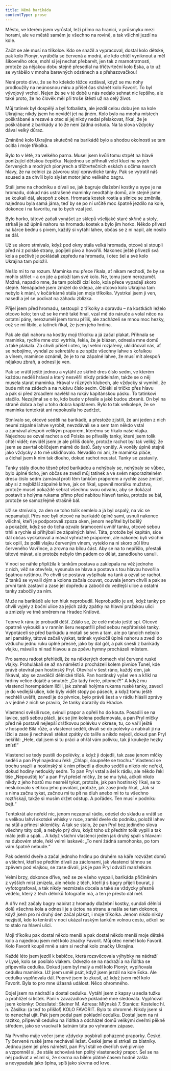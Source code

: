 ```yaml
---
title: Němá barikáda
contentType: prose
---
```


<section>

Město, ve kterém jsem vyrůstal, leží přímo na hranici, v průsmyku mezi horami, ale ve městě samém je všechno na rovině, a tak všichni jezdí na kole.

Začít se ale musí na tříkolce. Kdo se snažil a vypracoval, dostal kolo dětské, pak kolo Pionýr, vyráběla se červená a modrá, ale kdo chtěl vyniknout a měl šikovného otce, mohl si jej nechat přebarvit, jen tak z marnotratnosti, protože za nějakou dobu stejně přesedlal na tříčtvrteční kolo Eska, a to už se vyrábělo v mnoha barevných odstínech a s přehazovačkou!

Není proto divu, že se ho kdekdo těžce vzdával, když se mu nohy prodloužily na neúnosnou míru a přišel čas shánět kolo Favorit. To byl vývojový vrchol. Nejen že se v té době u nás nedalo sehnat nic lepšího, ale také proto, že ho člověk měl při troše štěstí už na celý život.

Můj tatínek byl dospělý a byl fotbalista, ale jezdil celou dobu jen na kole Ukrajina; nikdy jsem ho neviděl jet na jiném. Kolo bylo na mnoha místech poškrábané a rezavé a otec si jej nikdy nedal přelakovat, říkal, že je poškrábané z barikády a to že není žádná ostuda. Na ta slova vždycky dával velký důraz.

Zmíněné kolo Ukrajina skutečně na barikádě bylo a shodou okolností se tam ocitla i moje tříkolka.

Bylo to v létě, za velkého parna. Musel jsem kvůli tomu strpět na hlavě ponižující dětskou čepičku. Najednou se přihnali velcí kluci na svých červených a modrých pionýrech a tříčtvrtečních eskách s očima navrch hlavy, že na celnici za závorou stojí opravdické tanky. Pak se vytratil náš soused a za chvíli bylo slyšet motor jeho velikého bagru.

Stáli jsme na chodníku a dívali se, jak bagruje dlažební kostky a sype je na hromadu, dokud nás ustrašené maminky neodtáhly domů, ale stejně jsme se koukali dál, alespoň z oken. Hromada kostek rostla a silnice se změnila, najednou byla samá jáma, teď by se po ní určitě moc špatně jezdilo na kole, dokonce i na favoritu, na to bych vzal jed.

Bylo horko, tátové začali vynášet ze sklepů všelijaké staré skříně a stoly, strkali je až úplně nahoru na hromadu kostek a bylo jim horko. Někdo přivezl na kárce bednu s pivem, každý si vytáhl lahev, občas se z ní napil, ale nosilo se dál.

Už se skoro stmívalo, když pod okny stála velká hromada, otcové si stoupli před ni z polské strany, popíjeli pivo a hovořili. Nakonec ještě přivezli svá kola a pečlivě je pokládali zepředu na hromadu, i otec šel a své kolo Ukrajina tam položil.

Nešlo mi to na rozum. Maminka mu přece říkala, ať nikam nechodí, že by se mohlo střílet – a on jde a položí tam své kolo. Ne, tomu jsem nerozuměl. Možná, napadlo mne, že tam položil cizí kolo, kola přece vypadají skoro stejně. Nenápadně jsem zmizel do sklepa, ale otcovo kolo Ukrajina tam nebylo k mání, v kočárkárně stála jen moje tříkolka. Vystrkal jsem ji ven, nasedl a jel se podívat na záhadu zblízka.

Přijel jsem před hromadu, sestoupil z tříkolky a opravdu – na kostkách leželo otcovo kolo; ten už se ke mně také hnal, vzal mě do náruče a volal něco na ostatní pány, nerozuměl jsem tomu příliš, ale zacházeli se mnou moc hezky, což se mi líbilo, a tatínek říkal, že jsem jeho hrdina.

Pak ale dali nahoru na kostky moji tříkolku a já začal plakat. Přihnala se maminka, rychle mne otci vytrhla, řekla, že je blázen, odnesla mne domů a také plakala. Za chvíli přišel i otec, byl velmi rozjařený, uklidňoval nás, ať se nebojíme, vyndal ze sekretáře a ze spíže všechny lahve s kořalkou a vínem, mamince oznámil, že je to na zápalné lahve, že musí mít alespoň nějakou zbraň, a odnesl je ven.

Pak se vrátil ještě jednou a vytáhl ze skříně dres číslo sedm, ve kterém každou neděli hrával a který nesvěřil nikdy prádelnám, takže se o něj musela starat maminka. Hrával v různých klubech, ale vždycky si vymínil, že bude mít na zádech a na rukávu číslo sedm. Oblékl si tričko přes hlavu a pak si před zrcadlem navlékl na rukáv kapitánskou pásku. To tatínkovi stačilo. Nezajímal se o to, kdo bude v přesile a jaké budou zbraně. On byl na straně dobra a byl u toho dobra kapitánem. Bylo to tak velkolepé, že se maminka tentokrát ani nepokusila ho zadržet.

Stmívalo se, otcové seděli na barikádě, a přestože zjistili, že ani jeden z nich neumí zápalné lahve vyrobit, nevzdávali se a sem tam někdo vstal a zamával alespoň velikým praporem, kterému se říkalo naše vlajka. Najednou se ozval rachot a od Polska se přivalily tanky, které jsem tolik chtěl vidět; neviděl jsem je ale příliš dobře, protože rachot byl tak veliký, že jsem se zavrtal obličejem mámě do šatů. Šaty voněly. A voněly úplně stejně jako vždycky a to mě uklidňovalo. Nevadilo mi ani, že maminka pláče, a čichal jsem k nim tak dlouho, dokud rachot neustal. Tanky se zastavily.

Tanky stály dlouho těsně před barikádou a nehýbaly se, nehýbaly se vůbec, bylo úplné ticho, jen občas se zvedl můj tatínek a ve svém neporazitelném dresu číslo sedm zamával proti těm tankům praporem a rychle zase zmizel, aby si z nejbližší zápalné lahve, jak on říkal, upevnil morálku mužstva, protože musel pokaždé sebrat všechnu svou odvahu, aby se dokázal postavit s holýma rukama přímo před nabitou hlaveň tanku, protože se bál, protože se samozřejmě strašně bál.

Už se stmívalo, za den se toho tolik semlelo a já byl ospalý, na víc se nepamatuji. Přes noc byli otcové na barikádě úplně sami, usnuli nakonec všichni, kteří je podporovali zpoza oken, jenom nepřítel byl bdělý a pokaždé, když se do ticha ozvalo šramocení uvnitř tanku, otcové sebou trhli a rychle si přihýbali ze zápalných lahví. Táta, protože byl kapitán, sice dál občas vyskakoval a mával výhružně praporem, ale nakonec byli všichni tak opilí, že polili vlajku červeným vínem, vyteklo na ni skoro půl litru červeného Vavřince, a zrovna na bílou část. Aby se na to nepřišlo, přestali tátové mávat, ale protože nebylo tím pádem co dělat, zanedlouho usnuli.

V noci se náhle připlížila k tankům postava a zaklepala na věž jednoho z nich, věž se otevřela, vysunula se hlava a postava s tou hlavou hovořila špatnou ruštinou. Po chvíli se postava vyšplhala na tank a ozval se rachot. Z tanků se vyvalil dým a kolona začala couvat, couvala jenom chvíli a pak se první tank zastavil a zase jel dopředu a zabočil do vedlejší ulice a ostatní tanky zabočily za ním.

Muže na barikádě ale ten hluk neprobudil. Neprobudilo je ani, když tanky po chvíli vyjely z boční ulice za jejich zády zpátky na hlavní pražskou ulici a zmizely ve tmě směrem na Hradec Králové.

Teprve k ránu je probudil déšť. Zdálo se, že celé město ještě spí. Otcové opatrně vykoukli a v ranním šeru nespatřili před sebou nepřátelské tanky. Vypotáceli se před barikádu a motali se sem a tam, ale po tancích nebylo ani památky, tátové začali výskat, tatínek vyskočil úplně nahoru a zvedl do vzduchu jednu ruku úplně přesně, jako by dal gól, a pak snesli z barikády vlajku, mávali s ní nad hlavou a za zpěvu hymny procházeli městem.

Pro samou radost přehlédli, že na některých domech visí červené ruské vlajky. Prohulákali se až na náměstí a procházeli kolem pivnice Tunel, kde právě otevíral pan hostinský Pryl. Otevíral v šest ráno, každý den, jak říkával, aby se zavděčil dělnické třídě. Pan hostinský vyšel ven a křikl na hrdiny velice dojatě a smutně: „Co tady řvete, pitomci?!“ A když mu vlastenci horempádem líčili, jak zahnali holýma rukama ruské tanky, zavedl je do vedlejší ulice, kde byly vidět stopy po pásech, a když tomu ještě nechtěli uvěřit, zavedl je do pivnice, bylo právě šest a v rádiu hlásili zprávy a v jedné z nich se pravilo, že tanky dorazily do Hradce.

Vlastenci svěsili ruce, svinuli prapor a opřeli ho do kouta. Posadili se na lavice, spíš sebou plácli, jak se jim kolena podlamovala, a pan Pryl mlčky před ně postavil nejlepší dršťkovou polévku v okrese, tu, co vařil ještě v hospodě Bílá růže, a vlastenci seděli, dívali se do polévky a nabírali ji na lžíci a zase ji nechávali stékat zpátky do talíře a nikdo nejedl, dokud pan Pryl nekřikl: „Hele, dal jsem si tu práci a ohřál vám polívku, tak ji koukejte hezky sníst!“

Vlastenci se tedy pustili do polévky, a když ji dojedli, tak zase jenom mlčky seděli a pan Pryl najednou řekl: „Chlapi, šoupněte se trochu.“ Vlastenci se trochu srazili a hostinský si k nim přisedl a dlouho seděli a nikdo nic neřekl, dokud hodiny netloukly sedm. To pan Pryl vstal a šel k rádiu, ale někdo řekl tiše „Nepouštěj to“ a pan Pryl přešel mlčky, že se mu tyká, ačkoli nikdo nikdy z jeho hostů mu nesměl tykat, protože, jak pan hostinský říkal, se to neslučovalo s etikou jeho povolání, protože, jak zase jindy říkal, „Jak si s nima začnu tykat, začnou mi tu pít na dluh anebo mi to tu všechno roztřískají, takže si musím držet odstup. A pořádek. Ten musí v podniku bejt.“

Tentokrát ale neřekl nic, jenom nezapnul rádio, odešel do skladu a vrátil se s velikou lahví skotské whisky v ruce, zamkl dveře do podniku, položil lahev na stůl a přinesl skleničky. A tak se stalo, že pan Pryl bez jediného slova všechny táty opil, a nebylo prý divu, když toho už předtím tolik vypili a tak málo jedli a spali… A když všichni vlastenci jeden jak druhý spali s hlavami na dubovém stole, řekl velmi laskavě: „To není žádná samohonka, po tom vám špatně nebude.“

Pak odemkl dveře a začal jednoho hrdinu po druhém na káře rozvážet domů a všichni, kteří se předtím dívali za záclonami, jak vlastenci táhnou se zpěvem pod vlajkou, se zase dívali, jak je pan Pryl odváží manželkám.

Velmi brzy, dokonce dříve, než se ze všeho vyspali, barikáda přičiněním z vyšších míst zmizela, ale někdo z těch, kteří ji s bagry přijeli bourat, ji vyfotografoval, a tak nikdy nezmizela docela a také se vždycky přesně vědělo, který z těch dělníků fotografie má, a ten je přesto dál měl.

A dřív než začaly bagry nabírat z hromady dlažební kostky, sundali dělníci dolů všechna kola a odnesli je s úctou na stranu a našla se tam dokonce, když jsem pro ni druhý den začal plakat, i moje tříkolka. Jenom nikdo nikdy nezjistil, kdo to tenkrát v noci ukázal ruským tankům volnou cestu, ačkoli se to stalo na hlavní ulici.

Moji tříkolku pak dostal někdo menší a pak dostal někdo menší moje dětské kolo a najednou jsem měl kolo značky Favorit. Můj otec neměl kolo Favorit. Kolo Favorit koupil mně a sám si nechal kolo značky Ukrajina.

Každé léto jsem jezdil k babičce, která rozsvěcovala výhybky na nádraží v Lysé, kolo se posílalo vlakem. Odvezlo se na nádraží a na řídítka se připevnila cedulka. Dokud jsem byl malý a měl kolo Pionýr, vyplňovala cedulku maminka. Už jsem uměl psát, když jsem jezdil na kole Eska. Ale cedulku vyplňovala dál. Poprvé jsem to zkusil, až když jsem měl kolo Favorit. Byla to pro mne úžasná událost. Něco ohromného.

Dojel jsem na nádraží a dostal cedulku. Vytáhl jsem z kapsy u sedla tužku a prohlížel si lístek. Paní v zavazadlové pokladně mne sledovala. Vyplňoval jsem kolonky: Odesílatel: Steiner M. Adresa: Mlýnská 7. Stanice: Kostelec hl. n. Zásilka: (a teď to přišlo!) KOLO FAVORIT. Bylo to ohromné. Nikdy jsem si to nenechal ujít. Pak jsem podal paní pokladní cedulku. Dostal jsem na ni razítko, připevnil cedulku na řídítka a odcházel domů velikými dveřmi pěkně středem, jako se vracíval k šatnám táta po vyhraném zápase.

Na Prvního máje večer jsme vždycky posbírali poházené praporky. České. Ty červené ruské jsme nechávali ležet. České jsme si strkali za blatníky. Jednou jsem jel přes náměstí, pan Pryl stál ve dveřích své pivnice a vzpomněl si, že stále schovává ten politý vlastenecký prapor. Šel se na něj podívat a všiml si, že skvrna na bílém plátně časem hodně zašla a nevypadala jako špína, spíš jako skvrna od krve.

</section>
